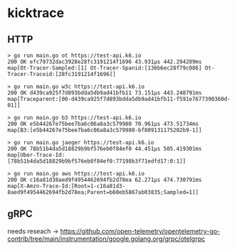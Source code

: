 # kicktrace

## HTTP
```
> go run main.go ot https://test-api.k6.io
200 OK efc79732dac3928e28fc3191214f1696 43.931µs 442.294289ms
map[Ot-Tracer-Sampled:[1] Ot-Tracer-Spanid:[136b6ec28f79c086] Ot-Tracer-Traceid:[28fc3191214f1696]]
```
```
> go run main.go w3c https://test-api.k6.io
200 OK d439ca925f7d893bdda5db9ad41bfb11 73.151µs 443.248791ms
map[Traceparent:[00-d439ca925f7d893bdda5db9ad41bfb11-f591e7677390360d-01]]
```
```
> go run main.go b3 https://test-api.k6.io
200 OK e5b44267e75bee7ba6c06a8a3c579980 70.961µs 473.51734ms
map[B3:[e5b44267e75bee7ba6c06a8a3c579980-bf809131175202b9-1]]
```
```
> go run main.go jaeger https://test-api.k6.io
200 OK 78b51b4da5d18829b9bf576eb0f84ef0 44.451µs 505.419301ms
map[Uber-Trace-Id:[78b51b4da5d18829b9bf576eb0f84ef0:77198b3f71edfd17:0:1]]
```
```
> go run main.go aws https://test-api.k6.io
200 OK c16a81d38aed9f4954462694fb2d78ea 62.271µs 474.730791ms
map[X-Amzn-Trace-Id:[Root=1-c16a81d3-8aed9f4954462694fb2d78ea;Parent=b60eb5867ab03835;Sampled=1]]
```

## gRPC

needs reseach -> https://github.com/open-telemetry/opentelemetry-go-contrib/tree/main/instrumentation/google.golang.org/grpc/otelgrpc